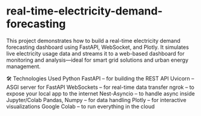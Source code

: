 # real-time-electricity-demand-forecasting
This project demonstrates how to build a real-time electricity demand forecasting dashboard using FastAPI, WebSocket, and Plotly. It simulates live electricity usage data and streams it to a web-based dashboard for monitoring and analysis—ideal for smart grid solutions and urban energy management.

🛠️ Technologies Used
Python
FastAPI – for building the REST API
Uvicorn – ASGI server for FastAPI
WebSockets – for real-time data transfer
ngrok – to expose your local app to the internet
Nest-Asyncio – to handle async inside Jupyter/Colab
Pandas, Numpy – for data handling
Plotly – for interactive visualizations
Google Colab – to run everything in the cloud
